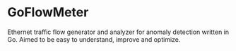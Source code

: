 # GoFlowMeter

Ethernet traffic flow generator and analyzer for anomaly detection written in Go.
Aimed to be easy to understand, improve and optimize.